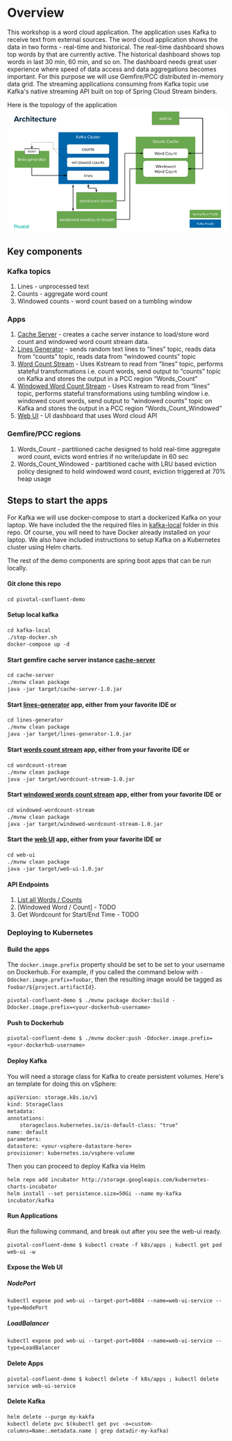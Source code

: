 # Overview

This workshop is a word cloud application. The application uses Kafka to receive text from external sources.
The word cloud application shows the data in two forms - real-time and historical.
The real-time dashboard shows top words by that are currently active.
The historical dashboard shows top words in last 30 min, 60 min, and so on.
The dashboard needs great user experience where speed of data access and data aggregations becomes important.
For this purpose we will use Gemfire/PCC distributed in-memory data grid.
The streaming applications consuming from Kafka topic use Kafka's native streaming API built on top of
Spring Cloud Stream binders.

Here is the topology of the application
![Words Cloud application](architecture.png)

## Key components

### Kafka topics
1. Lines - unprocessed text
1. Counts - aggregate word count
1. Windowed counts - word count based on a tumbling window

### Apps
1. [Cache Server](./cache-server) - creates a cache server instance to load/store word count and windowed word count stream data. 
1. [Lines Generator](./lines-generator) - sends random text lines to “lines” topic, reads data from “counts” topic, reads data from “windowed counts” topic
1. [Word Count Stream](./wordcount-stream) - Uses Kstream to read from “lines” topic, performs stateful transformations i.e. count words, send output to “counts” topic on Kafka and stores the output in a PCC region “Words_Count”
1. [Windowed Word Count Stream](./windowed-wordcount-stream) - Uses Kstream to read from “lines” topic, performs stateful transformations using tumbling window i.e. windowed count words, send output to “windowed counts” topic on Kafka and stores the output in a PCC region “Words_Count_Windowed”
1. [Web UI](./web-ui) - UI dashboard that uses Word cloud API

### Gemfire/PCC regions
1. Words_Count - partitioned cache designed to hold real-time aggregate word count, evicts word entries if no write/update in 60 sec
1. Words_Count_Windowed - partitioned cache with LRU based eviction policy designed to hold windowed word count, eviction triggered at 70% heap usage

## Steps to start the apps
For Kafka we will use docker-compose to start a dockerized Kafka on your laptop.
We have included the the required files in [kafka-local](./kafka-local) folder in this repo.
Of course, you will need to have Docker already installed on your laptop.
We also have included instructions to setup Kafka on a Kubernetes cluster using Helm charts.

The rest of the demo components are spring boot apps that can be run locally.

#### Git clone this repo
```
cd pivotal-confluent-demo
```

#### Setup local kafka
```
cd kafka-local
./stop-docker.sh
docker-compose up -d
```
#### Start gemfire cache server instance [cache-server](cache-server)
```
cd cache-server
./mvnw clean package
java -jar target/cache-server-1.0.jar
```
#### Start [lines-generator](lines-generator) app, either from your favorite IDE or
```
cd lines-generator
./mvnw clean package
java -jar target/lines-generator-1.0.jar
```

#### Start [words count stream](wordcount-stream) app, either from your favorite IDE or
```
cd wordcount-stream
./mvnw clean package
java -jar target/wordcount-stream-1.0.jar
```

#### Start [windowed words count stream](windowed-wordcount-stream) app, either from your favorite IDE or
```
cd windowed-wordcount-stream
./mvnw clean package
java -jar target/windowed-wordcount-stream-1.0.jar
```

#### Start the [web UI](web-ui) app, either from your favorite IDE or
```
cd web-ui
./mvnw clean package
java -jar target/web-ui-1.0.jar
```

#### API Endpoints
1. [List all Words / Counts](http://localhost:8084)
1. [Windowed Word / Count] - TODO
1. Get Wordcount for Start/End Time - TODO

### Deploying to Kubernetes
#### Build the apps
The `docker.image.prefix` property should be set to be set to your username on Dockerhub.  For example, if you called the command below with `-Ddocker.image.prefix=foobar`, then the resulting image would be tagged as `foobar/${project.artifactId}`.
```
pivotal-confluent-demo $ ./mvnw package docker:build -Ddocker.image.prefix=<your-dockerhub-username>
```

#### Push to Dockerhub
```
pivotal-confluent-demo $ ./mvnw docker:push -Ddocker.image.prefix=<your-dockerhub-username>
```

#### Deploy Kafka
You will need a storage class for Kafka to create persistent volumes.  Here's an template for doing this on vSphere:
```
apiVersion: storage.k8s.io/v1
kind: StorageClass
metadata:
annotations:
    storageclass.kubernetes.io/is-default-class: "true"
name: default
parameters:
datastore: <your-vsphere-datastore-here>
provisioner: kubernetes.io/vsphere-volume 
```

Then you can proceed to deploy Kafka via Helm
```
helm repo add incubator http://storage.googleapis.com/kubernetes-charts-incubator
helm install --set persistence.size=50Gi --name my-kafka incubator/kafka
```

#### Run Applications
Run the following command, and break out after you see the web-ui ready.
```
pivotal-confluent-demo $ kubectl create -f k8s/apps ; kubectl get pod web-ui -w
```

#### Expose the Web UI
##### NodePort
```
kubectl expose pod web-ui --target-port=8084 --name=web-ui-service --type=NodePort
````

##### LoadBalancer
```
kubectl expose pod web-ui --target-port=8084 --name=web-ui-service --type=LoadBalancer
```

#### Delete Apps
```
pivotal-confluent-demo $ kubectl delete -f k8s/apps ; kubectl delete service web-ui-service
```

#### Delete Kafka
```
helm delete --purge my-kakfa
kubectl delete pvc $(kubectl get pvc -o=custom-columns=Name:.metadata.name | grep datadir-my-kafka)
```